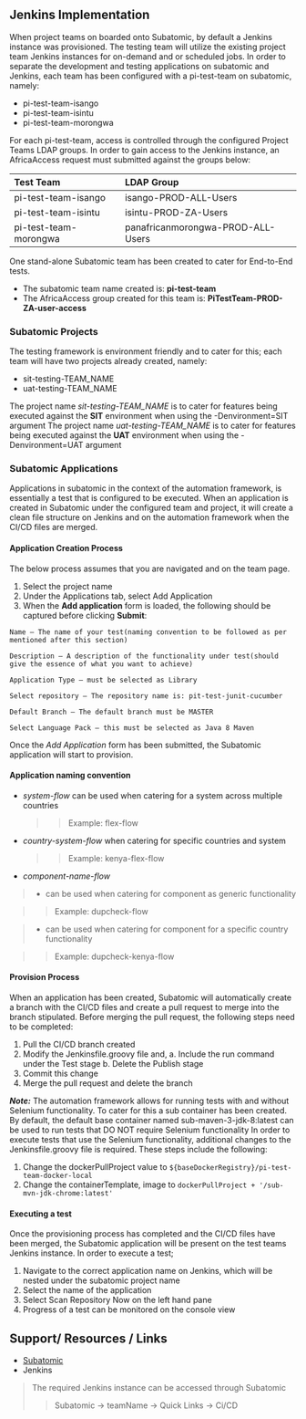 ## Jenkins Implementation
   
When project teams on boarded onto Subatomic, by default a Jenkins instance was provisioned.
The testing team will utilize the existing project team Jenkins instances for on-demand and or scheduled jobs.
In order to separate the development and testing applications on subatomic and Jenkins, each team has been configured with a pi-test-team on subatomic, namely:

* pi-test-team-isango
* pi-test-team-isintu
* pi-test-team-morongwa

For each pi-test-team, access is controlled through the configured Project Teams LDAP groups. In order to gain access to the Jenkins instance, an AfricaAccess request must submitted against the groups below:

| Test Team             | LDAP Group                        |
| :-----------          | :-----------                      |
|pi-test-team-isango	|isango-PROD-ALL-Users              |
|pi-test-team-isintu	|isintu-PROD-ZA-Users               |
|pi-test-team-morongwa	|panafricanmorongwa-PROD-ALL-Users  |

One stand-alone Subatomic team has been created to cater for End-to-End tests.

* The subatomic team name created is: **pi-test-team** 
* The AfricaAccess group created for this team is: **PiTestTeam-PROD-ZA-user-access**


### Subatomic Projects
The testing framework is environment friendly and to cater for this; each team will have two projects already created, namely:

* sit-testing-TEAM_NAME
* uat-testing-TEAM_NAME

The project name _sit-testing-TEAM_NAME_ is to cater for features being executed against the **SIT** environment when using the -Denvironment=SIT argument
The project name _uat-testing-TEAM_NAME_ is to cater for features being executed against the **UAT** environment when using the -Denvironment=UAT argument


### Subatomic Applications
Applications in subatomic in the context of the automation framework, is essentially a test that is configured to be executed.
When an application is created in Subatomic under the configured team and project, it will create a clean file structure on Jenkins and on the automation framework when the CI/CD files are merged.

#### Application Creation Process
The below process assumes that you are navigated and on the team page.
1.	Select the project name
2.	Under the Applications tab, select Add Application
3.	When the **Add application** form is loaded, the following should be captured before clicking **Submit**:
~~~~
Name – The name of your test(naming convention to be followed as per mentioned after this section)

Description – A description of the functionality under test(should give the essence of what you want to achieve)

Application Type – must be selected as Library

Select repository – The repository name is: pit-test-junit-cucumber

Default Branch – The default branch must be MASTER

Select Language Pack – this must be selected as Java 8 Maven
~~~~
Once the _Add Application_ form has been submitted, the Subatomic application will start to provision.

#### Application naming convention
* _system-flow_ can be used when catering for a system across multiple countries
    >> Example: flex-flow
* _country-system-flow_ when catering for specific countries and system
    >> Example: kenya-flex-flow
* _component-name-flow_ 
> * can be used when catering for component as generic functionality
    
>> Example: dupcheck-flow

> * can be used when catering for component for a specific country functionality
     
>> Example: dupcheck-kenya-flow

#### Provision Process
When an application has been created, Subatomic will automatically create a branch with the CI/CD files and create a pull request to merge into the branch stipulated.
Before merging the pull request, the following steps need to be completed:

1.	Pull the CI/CD branch created
2.	Modify the Jenkinsfile.groovy file and,
a.	Include the run command under the Test stage
b.	Delete the Publish stage
3.	Commit this change
4.	Merge the pull request and delete the branch


**_Note:_**
The automation framework allows for running tests with and without Selenium functionality. To cater for this a sub container has been created.
By default, the default base container named sub-maven-3-jdk-8:latest can be used to run tests that DO NOT require Selenium functionality
In order to execute tests that use the Selenium functionality, additional changes to the Jenkinsfile.groovy file is required. These steps include the following:
1.	Change the dockerPullProject value to `${baseDockerRegistry}/pi-test-team-docker-local`
2.	Change the containerTemplate, image to `dockerPullProject + '/sub-mvn-jdk-chrome:latest'`


#### Executing a test
Once the provisioning process has completed and the CI/CD files have been merged, the Subatomic application will be present on the test teams Jenkins instance.
In order to execute a test;
1.	Navigate to the correct application name on Jenkins, which will be nested under the subatomic project name
2.	Select the name of the application
3.	Select Scan Repository Now on the left hand pane
4.	Progress of a test can be monitored on the console view


## Support/ Resources / Links
* [Subatomic](https://sub.bcp.absa.co.za/)
* Jenkins
> The required Jenkins instance can be accessed through Subatomic
>> Subatomic -> teamName -> Quick Links -> Ci/CD
